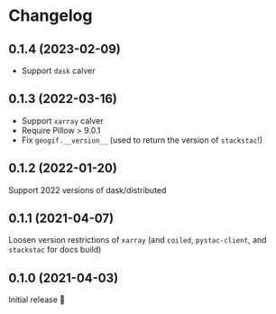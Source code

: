 # Changelog

## 0.1.4 (2023-02-09)
* Support `dask` calver

## 0.1.3 (2022-03-16)
* Support `xarray` calver
* Require Pillow > 9.0.1
* Fix `geogif.__version__` (used to return the version of `stackstac`!)

## 0.1.2 (2022-01-20)
Support 2022 versions of dask/distributed

## 0.1.1 (2021-04-07)
Loosen version restrictions of `xarray` (and `coiled`, `pystac-client`, and `stackstac` for docs build)

## 0.1.0 (2021-04-03)
Initial release 🎉
